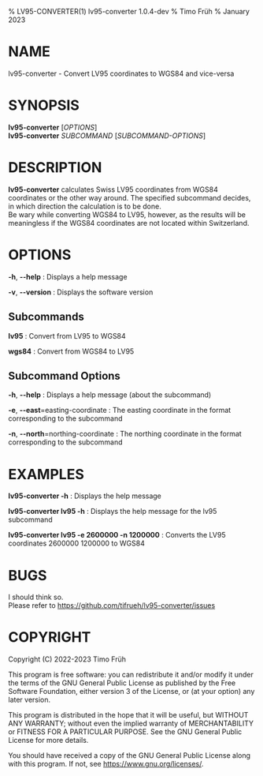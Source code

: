% LV95-CONVERTER(1) lv95-converter 1.0.4-dev
% Timo Früh
% January 2023

# NAME
lv95-converter - Convert LV95 coordinates to WGS84 and vice-versa

# SYNOPSIS
**lv95-converter** [*OPTIONS*] \
**lv95-converter** *SUBCOMMAND* [*SUBCOMMAND-OPTIONS*]

# DESCRIPTION
**lv95-converter** calculates Swiss LV95 coordinates from WGS84 coordinates or the other way around.
The specified subcommand decides, in which direction the calculation is to be done. \
Be wary while converting WGS84 to LV95, however, as the results will be meaningless if the WGS84 coordinates are not located within Switzerland.

# OPTIONS
**-h**, **\--help**
: Displays a help message

**-v**, **\--version**
: Displays the software version

## Subcommands
**lv95**
: Convert from LV95 to WGS84

**wgs84**
: Convert from WGS84 to LV95

## Subcommand Options
**-h**, **\--help**
: Displays a help message (about the subcommand)

**-e**, **\--east**=easting-coordinate
: The easting coordinate in the format corresponding to the subcommand

**-n**, **\--north**=northing-coordinate
: The northing coordinate in the format corresponding to the subcommand

# EXAMPLES
**lv95-converter -h**
: Displays the help message

**lv95-converter lv95 -h**
: Displays the help message for the lv95 subcommand

**lv95-converter lv95 -e 2600000 -n 1200000**
: Converts the LV95 coordinates 2600000 1200000 to WGS84

# BUGS
I should think so. \
Please refer to <https://github.com/tifrueh/lv95-converter/issues>

# COPYRIGHT
Copyright (C) 2022-2023 Timo Früh

This program is free software: you can redistribute it and/or modify
it under the terms of the GNU General Public License as published by
the Free Software Foundation, either version 3 of the License, or
(at your option) any later version.

This program is distributed in the hope that it will be useful,
but WITHOUT ANY WARRANTY; without even the implied warranty of
MERCHANTABILITY or FITNESS FOR A PARTICULAR PURPOSE.  See the
GNU General Public License for more details.

You should have received a copy of the GNU General Public License
along with this program.  If not, see <https://www.gnu.org/licenses/>.
